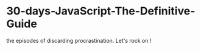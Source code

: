 # 30-days-JavaScript-The-Definitive-Guide
the episodes of discarding procrastination. Let's rock on !
